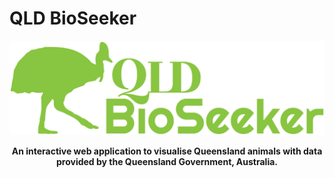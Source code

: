 # QLD BioSeeker
<div align="center">
  <img src='https://github.com/khaitran22/QLD-BioSeeker/blob/main/images/BioSeek_logo_horizontal.png'>
    
  **An interactive web application to visualise Queensland animals with data provided by the Queensland Government, Australia.**
</div>
